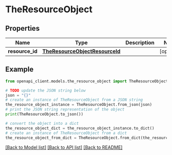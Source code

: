 # TheResourceObject


## Properties

Name | Type | Description | Notes
------------ | ------------- | ------------- | -------------
**resource_id** | [**TheResourceObjectResourceId**](TheResourceObjectResourceId.md) |  | [optional] 

## Example

```python
from openapi_client.models.the_resource_object import TheResourceObject

# TODO update the JSON string below
json = "{}"
# create an instance of TheResourceObject from a JSON string
the_resource_object_instance = TheResourceObject.from_json(json)
# print the JSON string representation of the object
print(TheResourceObject.to_json())

# convert the object into a dict
the_resource_object_dict = the_resource_object_instance.to_dict()
# create an instance of TheResourceObject from a dict
the_resource_object_from_dict = TheResourceObject.from_dict(the_resource_object_dict)
```
[[Back to Model list]](../README.md#documentation-for-models) [[Back to API list]](../README.md#documentation-for-api-endpoints) [[Back to README]](../README.md)



